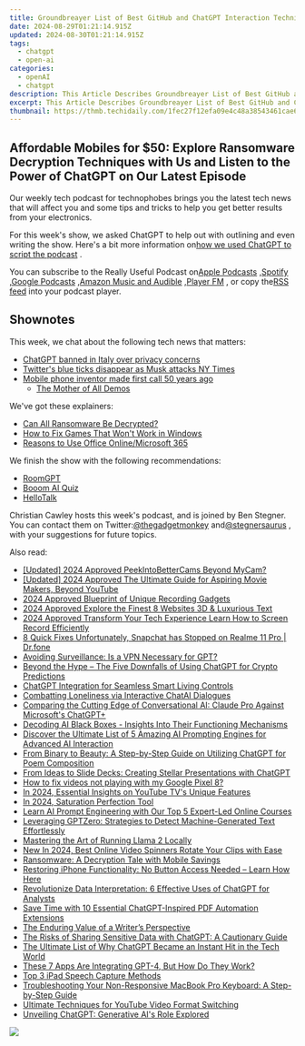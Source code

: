 ```yaml
---
title: Groundbreayer List of Best GitHub and ChatGPT Interaction Techniques
date: 2024-08-29T01:21:14.915Z
updated: 2024-08-30T01:21:14.915Z
tags:
  - chatgpt
  - open-ai
categories:
  - openAI
  - chatgpt
description: This Article Describes Groundbreayer List of Best GitHub and ChatGPT Interaction Techniques
excerpt: This Article Describes Groundbreayer List of Best GitHub and ChatGPT Interaction Techniques
thumbnail: https://thmb.techidaily.com/1fec27f12efa09e4c48a38543461cae6de40c3455f6fddf973f89dc7d1b93e29.jpg
---
```


## Affordable Mobiles for $50: Explore Ransomware Decryption Techniques with Us and Listen to the Power of ChatGPT on Our Latest Episode

 Our weekly tech podcast for technophobes brings you the latest tech news that will affect you and some tips and tricks to help you get better results from your electronics.

 For this week's show, we asked ChatGPT to help out with outlining and even writing the show. Here's a bit more information on[how we used ChatGPT to script the podcast](https://www.makeuseof.com/i-used-chatgpt-to-script-a-podcast-heres-what-happened/) .

 You can subscribe to the Really Useful Podcast on[Apple Podcasts](https://podcasts.apple.com/gb/podcast/the-really-useful-podcast/id1437847131?mt=2) ,[Spotify](https://open.spotify.com/show/283gDxLd6OTNEpRq6tN7ha) ,[Google Podcasts](https://www.google.com/podcasts?feed=aHR0cHM6Ly9hbmNob3IuZm0vcy8zMWJlNDcwL3BvZGNhc3QvcnNz) ,[Amazon Music and Audible](https://music.amazon.co.uk/podcasts/20ab73d4-5da2-46c7-a17f-dc6eb39bdb48/The-Really-Useful-Podcast) ,[Player FM](https://player.fm/series/the-really-useful-podcast-2491856) , or copy the[RSS feed](https://feeds.transistor.fm/the-really-useful-podcast) into your podcast player.

## Shownotes

This week, we chat about the following tech news that matters:

* [ChatGPT banned in Italy over privacy concerns](https://www.bbc.co.uk/news/technology-65139406)
* [Twitter's blue ticks disappear as Musk attacks NY Times](https://www.bbc.co.uk/news/technology-65156216)
* [Mobile phone inventor made first call 50 years ago](https://www.bbc.co.uk/news/technology-65112048)  
  * [The Mother of All Demos](https://www.youtube.com/watch?v=B6rKUf9DWRI)

We've got these explainers:

* [Can All Ransomware Be Decrypted?](https://www.makeuseof.com/can-all-ransomware-be-decrypted/)
* [How to Fix Games That Won't Work in Windows](https://www.makeuseof.com/fix-games-not-working-windows/)
* [Reasons to Use Office Online/Microsoft 365](https://www.makeuseof.com/tag/dont-pay-word-5-reasons-use-office-online/)

We finish the show with the following recommendations:

* [RoomGPT](http://https://www.roomgpt.io/)
* [Booom AI Quiz](https://booom.ai/)
* [HelloTalk](https://www.hellotalk.com/?lang=en)

 Christian Cawley hosts this week's podcast, and is joined by Ben Stegner. You can contact them on Twitter:[@thegadgetmonkey](https://twitter.com/thegadgetmonkey) and[@stegnersaurus](https://twitter.com/stegnersaurus) , with your suggestions for future topics.


<ins class="adsbygoogle"
     style="display:block"
     data-ad-format="autorelaxed"
     data-ad-client="ca-pub-7571918770474297"
     data-ad-slot="1223367746"></ins>



<ins class="adsbygoogle"
     style="display:block"
     data-ad-client="ca-pub-7571918770474297"
     data-ad-slot="8358498916"
     data-ad-format="auto"
     data-full-width-responsive="true"></ins>

<span class="atpl-alsoreadstyle">Also read:</span>
<div><ul>
<li><a href="https://screen-sharing-recording.techidaily.com/updated-2024-approved-peekintobettercams-beyond-mycam/"><u>[Updated] 2024 Approved  PeekIntoBetterCams  Beyond MyCam?</u></a></li>
<li><a href="https://youtube-zero.techidaily.com/ed-2024-approved-the-ultimate-guide-for-aspiring-movie-makers-beyond-youtube/"><u>[Updated] 2024 Approved  The Ultimate Guide for Aspiring Movie Makers, Beyond YouTube</u></a></li>
<li><a href="https://fox-boxes.techidaily.com/2024-approved-blueprint-of-unique-recording-gadgets/"><u>2024 Approved  Blueprint of Unique Recording Gadgets</u></a></li>
<li><a href="https://article-knowledge.techidaily.com/2024-approved-explore-the-finest-8-websites-3d-and-luxurious-text/"><u>2024 Approved  Explore the Finest 8 Websites  3D & Luxurious Text</u></a></li>
<li><a href="https://video-screen-grab.techidaily.com/2024-approved-transform-your-tech-experience-learn-how-to-screen-record-efficiently/"><u>2024 Approved  Transform Your Tech Experience  Learn How to Screen Record Efficiently</u></a></li>
<li><a href="https://howto.techidaily.com/8-quick-fixes-unfortunately-snapchat-has-stopped-on-realme-11-pro-drfone-by-drfone-fix-android-problems-fix-android-problems/"><u>8 Quick Fixes Unfortunately, Snapchat has Stopped on Realme 11 Pro | Dr.fone</u></a></li>
<li><a href="https://tech-hub.techidaily.com/avoiding-surveillance-is-a-vpn-necessary-for-gpt/"><u>Avoiding Surveillance: Is a VPN Necessary for GPT?</u></a></li>
<li><a href="https://tech-hub.techidaily.com/beyond-the-hype-the-five-downfalls-of-using-chatgpt-for-crypto-predictions/"><u>Beyond the Hype – The Five Downfalls of Using ChatGPT for Crypto Predictions</u></a></li>
<li><a href="https://tech-hub.techidaily.com/chatgpt-integration-for-seamless-smart-living-controls/"><u>ChatGPT Integration for Seamless Smart Living Controls</u></a></li>
<li><a href="https://tech-hub.techidaily.com/combatting-loneliness-via-interactive-chatai-dialogues/"><u>Combatting Loneliness via Interactive ChatAI Dialogues</u></a></li>
<li><a href="https://tech-hub.techidaily.com/comparing-the-cutting-edge-of-conversational-ai-claude-pro-against-microsofts-chatgptplus/"><u>Comparing the Cutting Edge of Conversational AI: Claude Pro Against Microsoft's ChatGPT+</u></a></li>
<li><a href="https://tech-revival.techidaily.com/decoding-ai-black-boxes-insights-into-their-functioning-mechanisms/"><u>Decoding AI Black Boxes - Insights Into Their Functioning Mechanisms</u></a></li>
<li><a href="https://tech-hub.techidaily.com/discover-the-ultimate-list-of-5-amazing-ai-prompting-engines-for-advanced-ai-interaction/"><u>Discover the Ultimate List of 5 Amazing AI Prompting Engines for Advanced AI Interaction</u></a></li>
<li><a href="https://tech-hub.techidaily.com/from-binary-to-beauty-a-step-by-step-guide-on-utilizing-chatgpt-for-poem-composition/"><u>From Binary to Beauty: A Step-by-Step Guide on Utilizing ChatGPT for Poem Composition</u></a></li>
<li><a href="https://tech-hub.techidaily.com/from-ideas-to-slide-decks-creating-stellar-presentations-with-chatgpt/"><u>From Ideas to Slide Decks: Creating Stellar Presentations with ChatGPT</u></a></li>
<li><a href="https://blog-min.techidaily.com/how-to-fix-videos-not-playing-with-my-google-pixel-8-by-stellar-video-repair-mobile-video-repair/"><u>How to fix videos not playing with my Google Pixel 8?</u></a></li>
<li><a href="https://youtube-data.techidaily.com/24-essential-insights-on-youtube-tvs-unique-features/"><u>In 2024, Essential Insights on YouTube TV's Unique Features</u></a></li>
<li><a href="https://extra-approaches.techidaily.com/in-2024-saturation-perfection-tool/"><u>In 2024, Saturation Perfection Tool</u></a></li>
<li><a href="https://tech-hub.techidaily.com/learn-ai-prompt-engineering-with-our-top-5-expert-led-online-courses/"><u>Learn AI Prompt Engineering with Our Top 5 Expert-Led Online Courses</u></a></li>
<li><a href="https://tech-hub.techidaily.com/leveraging-gptzero-strategies-to-detect-machine-generated-text-effortlessly/"><u>Leveraging GPTZero: Strategies to Detect Machine-Generated Text Effortlessly</u></a></li>
<li><a href="https://tech-hub.techidaily.com/mastering-the-art-of-running-llama-2-locally/"><u>Mastering the Art of Running Llama 2 Locally</u></a></li>
<li><a href="https://ai-video-apps.techidaily.com/new-in-2024-best-online-video-spinners-rotate-your-clips-with-ease/"><u>New In 2024, Best Online Video Spinners Rotate Your Clips with Ease</u></a></li>
<li><a href="https://tech-hub.techidaily.com/ransomware-a-decryption-tale-with-mobile-savings/"><u>Ransomware: A Decryption Tale with Mobile Savings</u></a></li>
<li><a href="https://fox-that.techidaily.com/restoring-iphone-functionality-no-button-access-needed-learn-how-here/"><u>Restoring iPhone Functionality: No Button Access Needed – Learn How Here</u></a></li>
<li><a href="https://tech-hub.techidaily.com/revolutionize-data-interpretation-6-effective-uses-of-chatgpt-for-analysts/"><u>Revolutionize Data Interpretation: 6 Effective Uses of ChatGPT for Analysts</u></a></li>
<li><a href="https://tech-hub.techidaily.com/save-time-with-10-essential-chatgpt-inspired-pdf-automation-extensions/"><u>Save Time with 10 Essential ChatGPT-Inspired PDF Automation Extensions</u></a></li>
<li><a href="https://tech-hub.techidaily.com/the-enduring-value-of-a-writers-perspective/"><u>The Enduring Value of a Writer’s Perspective</u></a></li>
<li><a href="https://tech-hub.techidaily.com/the-risks-of-sharing-sensitive-data-with-chatgpt-a-cautionary-guide/"><u>The Risks of Sharing Sensitive Data with ChatGPT: A Cautionary Guide</u></a></li>
<li><a href="https://tech-hub.techidaily.com/the-ultimate-list-of-why-chatgpt-became-an-instant-hit-in-the-tech-world/"><u>The Ultimate List of Why ChatGPT Became an Instant Hit in the Tech World</u></a></li>
<li><a href="https://tech-hub.techidaily.com/these-7-apps-are-integrating-gpt-4-but-how-do-they-work/"><u>These 7 Apps Are Integrating GPT-4, But How Do They Work?</u></a></li>
<li><a href="https://desktop-recording.techidaily.com/top-3-ipad-speech-capture-methods/"><u>Top 3 iPad Speech Capture Methods</u></a></li>
<li><a href="https://technical-tips.techidaily.com/troubleshooting-your-non-responsive-macbook-pro-keyboard-a-step-by-step-guide/"><u>Troubleshooting Your Non-Responsive MacBook Pro Keyboard: A Step-by-Step Guide</u></a></li>
<li><a href="https://extra-lessons.techidaily.com/ultimate-techniques-for-youtube-video-format-switching/"><u>Ultimate Techniques for YouTube Video Format Switching</u></a></li>
<li><a href="https://tech-hub.techidaily.com/unveiling-chatgpt-generative-ais-role-explored/"><u>Unveiling ChatGPT: Generative AI's Role Explored</u></a></li>
</ul></div>

<!-- affiliate ads begin -->
<a href="https://shop.systoolsgroup.com/affiliate.php?ACCOUNT=SYSTOOBY&AFFILIATE=108875&PATH=https%3A%2F%2Fwww.systoolsgroup.com%3FAFFILIATE%3D108875%26RESOURCE%3DSysTools%2BSQL%2BRecovery"><img src="https://www.systoolsgroup.com/box/sql-recovery.png" border="0"></a>
<!-- affiliate ads end -->